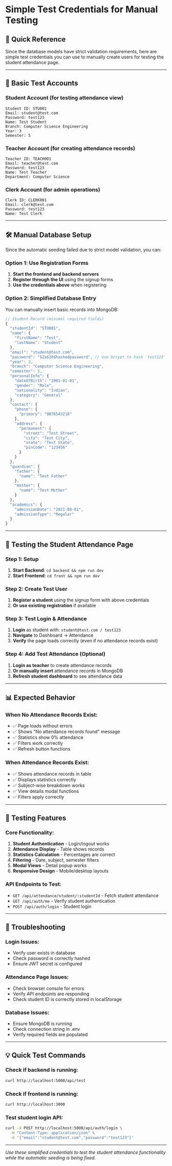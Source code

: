 # Simple Test Credentials for Manual Testing

## 🎯 Quick Reference

Since the database models have strict validation requirements, here are simple test credentials you can use to manually create users for testing the student attendance page.

---

## 🔑 Basic Test Accounts

### Student Account (for testing attendance view)
```
Student ID: STU001
Email: student@test.com
Password: test123
Name: Test Student
Branch: Computer Science Engineering
Year: 3
Semester: 5
```

### Teacher Account (for creating attendance records)
```
Teacher ID: TEACH001  
Email: teacher@test.com
Password: test123
Name: Test Teacher
Department: Computer Science
```

### Clerk Account (for admin operations)
```
Clerk ID: CLERK001
Email: clerk@test.com  
Password: test123
Name: Test Clerk
```

---

## 🛠️ Manual Database Setup

Since the automatic seeding failed due to strict model validation, you can:

### Option 1: Use Registration Forms
1. **Start the frontend and backend servers**
2. **Register through the UI** using the signup forms
3. **Use the credentials above** when registering

### Option 2: Simplified Database Entry
You can manually insert basic records into MongoDB:

```javascript
// Student Record (minimal required fields)
{
  "studentId": "STU001",
  "name": {
    "firstName": "Test",
    "lastName": "Student"
  },
  "email": "student@test.com",
  "password": "$2a$10$hashedpassword", // Use bcrypt to hash 'test123'
  "year": 3,
  "branch": "Computer Science Engineering", 
  "semester": 5,
  "personalInfo": {
    "dateOfBirth": "2001-01-01",
    "gender": "Male",
    "nationality": "Indian",
    "category": "General"
  },
  "contact": {
    "phone": {
      "primary": "9876543210"
    },
    "address": {
      "permanent": {
        "street": "Test Street",
        "city": "Test City", 
        "state": "Test State",
        "pinCode": "123456"
      }
    }
  },
  "guardian": {
    "father": {
      "name": "Test Father"
    },
    "mother": {
      "name": "Test Mother"  
    }
  },
  "academics": {
    "admissionDate": "2021-08-01",
    "admissionType": "Regular"
  }
}
```

---

## 🎯 Testing the Student Attendance Page

### Step 1: Setup
1. **Start Backend**: `cd backend && npm run dev`
2. **Start Frontend**: `cd front && npm run dev`

### Step 2: Create Test User
1. **Register a student** using the signup form with above credentials
2. **Or use existing registration** if available

### Step 3: Test Login & Attendance
1. **Login** as student with: `student@test.com / test123`
2. **Navigate** to Dashboard → Attendance
3. **Verify** the page loads correctly (even if no attendance records exist)

### Step 4: Add Test Attendance (Optional)
1. **Login as teacher** to create attendance records
2. **Or manually insert** attendance records in MongoDB
3. **Refresh student dashboard** to see attendance data

---

## 📊 Expected Behavior

### When No Attendance Records Exist:
- ✅ Page loads without errors
- ✅ Shows "No attendance records found" message  
- ✅ Statistics show 0% attendance
- ✅ Filters work correctly
- ✅ Refresh button functions

### When Attendance Records Exist:
- ✅ Shows attendance records in table
- ✅ Displays statistics correctly
- ✅ Subject-wise breakdown works
- ✅ View details modal functions
- ✅ Filters apply correctly

---

## 🚀 Testing Features

### Core Functionality:
1. **Student Authentication** - Login/logout works
2. **Attendance Display** - Table shows records
3. **Statistics Calculation** - Percentages are correct
4. **Filtering** - Date, subject, semester filters
5. **Modal Views** - Detail popup works
6. **Responsive Design** - Mobile/desktop layouts

### API Endpoints to Test:
- `GET /api/attendance/student/:studentId` - Fetch student attendance
- `GET /api/auth/me` - Verify student authentication
- `POST /api/auth/login` - Student login

---

## 🔧 Troubleshooting

### Login Issues:
- Verify user exists in database
- Check password is correctly hashed
- Ensure JWT secret is configured

### Attendance Page Issues:
- Check browser console for errors
- Verify API endpoints are responding
- Check student ID is correctly stored in localStorage

### Database Issues:
- Ensure MongoDB is running
- Check connection string in .env
- Verify required fields are populated

---

## 💡 Quick Test Commands

### Check if backend is running:
```bash
curl http://localhost:5000/api/test
```

### Check if frontend is running:
```bash
curl http://localhost:3000
```

### Test student login API:
```bash
curl -X POST http://localhost:5000/api/auth/login \
  -H "Content-Type: application/json" \
  -d '{"email":"student@test.com","password":"test123"}'
```

---

*Use these simplified credentials to test the student attendance functionality while the automatic seeding is being fixed.*